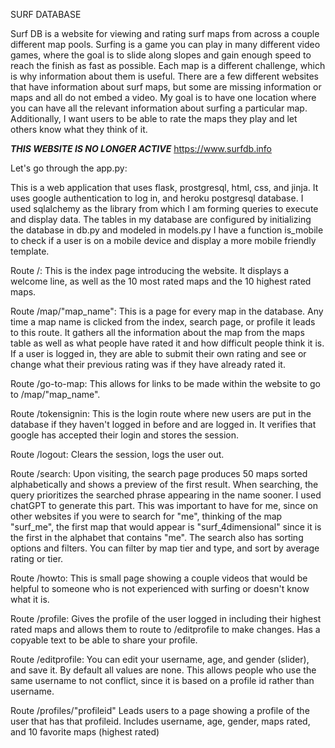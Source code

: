 SURF DATABASE

Surf DB is a website for viewing and rating surf maps from across a couple different map pools.
Surfing is a game you can play in many different video games, where the goal is to slide along slopes and gain enough speed to reach the finish as fast as possible.
Each map is a different challenge, which is why information about them is useful.
There are a few different websites that have information about surf maps, but some are missing information or maps and all do not embed a video.
My goal is to have one location where you can have all the relevant information about surfing a particular map.
Additionally, I want users to be able to rate the maps they play and let others know what they think of it.

***THIS WEBSITE IS NO LONGER ACTIVE***
https://www.surfdb.info

Let's go through the app.py:

This is a web application that uses flask, prostgresql, html, css, and jinja.
It uses google authentication to log in, and heroku postgresql database.
I used sqlalchemy as the library from which I am forming queries to execute and display data.
The tables in my database are configured by initializing the database in db.py and modeled in models.py
I have a function is_mobile to check if a user is on a mobile device and display a more mobile friendly template.

Route /:
This is the index page introducing the website. It displays a welcome line, as well as the 10 most rated maps and the 10 highest rated maps.

Route /map/"map_name":
This is a page for every map in the database. Any time a map name is clicked from the index, search page, or profile it leads to this route.
It gathers all the information about the map from the maps table as well as what people have rated it and how difficult people think it is.
If a user is logged in, they are able to submit their own rating and see or change what their previous rating was if they have already rated it.

Route /go-to-map:
This allows for links to be made within the website to go to /map/"map_name".

Route /tokensignin:
This is the login route where new users are put in the database if they haven't logged in before and are logged in.
It verifies that google has accepted their login and stores the session.

Route /logout:
Clears the session, logs the user out.

Route /search:
Upon visiting, the search page produces 50 maps sorted alphabetically and shows a preview of the first result.
When searching, the query prioritizes the searched phrase appearing in the name sooner. I used chatGPT to generate this part.
This was important to have for me, since on other websites if you were to search for "me", thinking of the map "surf_me", the
first map that would appear is "surf_4dimensional" since it is the first in the alphabet that contains "me".
The search also has sorting options and filters. You can filter by map tier and type, and sort by average rating or tier.

Route /howto:
This is small page showing a couple videos that would be helpful to someone who is not experienced with surfing or doesn't know what it is.

Route /profile:
Gives the profile of the user logged in including their highest rated maps and allows them to route to /editprofile to make changes.
Has a copyable text to be able to share your profile.

Route /editprofile:
You can edit your username, age, and gender (slider), and save it. By default all values are none. This allows people who use the same username to not conflict,
since it is based on a profile id rather than username.

Route /profiles/"profileid"
Leads users to a page showing a profile of the user that has that profileid. Includes username, age, gender, maps rated, and 10 favorite maps (highest rated)
